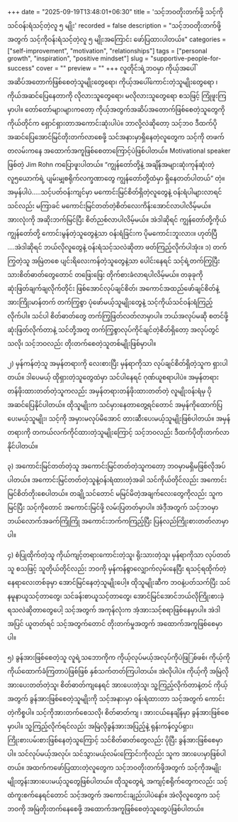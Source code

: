 +++
date = "2025-09-19T13:48:01+06:30"
title = 'သင့်ဘဝတိုးတက်ဖို့ သင့်ကိုသင်ဝန်းရံသင့်တဲ့လူ ၅ မျိုး'
recorded = false
description = "သင့်ဘဝတိုးတက်ဖို့အတွက် သင့်ကိုဝန်းရံသင့်တဲ့လူ ၅ မျိုးအကြောင်း ဖော်ပြထားပါတယ်။"
categories = ["self-improvement", "motivation", "relationships"]
tags = ["personal growth", "inspiration", "positive mindset"]
slug = "supportive-people-for-success"
cover = ""
preview = ""
+++
လူတိုင်းရဲ့ဘဝမှာ ကိုယ့်အပေါ် အဆိပ်အတောက်ဖြစ်စေတဲ့သူမျိုးတွေရော၊ ကိုယ့်အပေါ်ကောင်းတဲ့သူမျိုးတွေရော ၊ ကိုယ်အဆင်ပြေနေတာကို လိုလားသူတွေရော၊ မလိုလားသူတွေရော စသဖြင့် ကြုံဖူးကြမှာပါ။ တော်တော်များများကတော့ ကိုယ့်အတွက်အဆိပ်အတောက်ဖြစ်စေတဲ့သူတွေကို ကိုယ်တိုင်က ရှောင်ရှားတာအကောင်းဆုံးပါပဲ။ ဘာလို့လဲဆိုတော့ သင့်ဘ၀ ဒီထက်ပိုအဆင်ပြေအောင်မြင်တိုးတက်လာစေဖို့ သင်အနားမှာရှိနေတဲ့လူတွေက သင့်ကို တဖက်တလမ်းကနေ အထောက်အကူဖြစ်စေတာကြောင့်ပဲဖြစ်ပါတယ်။ Motivational speaker ဖြစ်တဲ့ Jim Rohn ကပြောဖူးပါတယ်။ “ကျွန်တော်တို့နဲ့ အချိန်အများဆုံးကုန်ဆုံးတဲ့လူ၅ယောက်ရဲ့ ပျမ်းမျှစရိုက်လက္ခဏာတွေ ကျွန်တော်တို့ထံမှာ ရှိနေတတ်ပါတယ်” တဲ့။ အမှန်ပါပဲ…..သင့်ပတ်ဝန်းကျင်မှာ မကောင်းမြင်စိတ်ရှိတဲ့လူတွေနဲ့ ဝန်းရံပါများလာရင် သင်လည်း မကြာခင် မကောင်းမြင်တတ်တဲ့စိတ်လေးကိန်းအောင်လာပါလိမ့်မယ်။ အားလုံးကို အဆိုးဘက်မြင်ပြီး စိတ်ညစ်လာပါလိမ့်မယ်။ အဲဒါဆိုရင် ကျွန်တော်တို့ကိုယ် ကျွန်တော်တို့ ကောင်းမွန်တဲ့သူတွေနဲ့သာ ဝန်းရံခြင်းက ပိုမကောင်းဘူးလား။ ဟုတ်ပြီ ….အဲဒါဆိုရင် ဘယ်လိုလူတွေနဲ့ ဝန်းရံသင့်သလဲဆိုတာ ဖတ်ကြည့်လိုက်ပါအုံး။
၁) တက်ကြွတဲ့သူ
အမြဲတစေ ပျင်းရိလေးကန်တဲ့သူတွေနဲ့သာ ပေါင်းနေရင် သင့်ရဲ့တက်ကြွပြီးသားစိတ်ဓာတ်တွေတောင် တဖြေးဖြေး တိုက်စားခံလာရပါလိမ့်မယ်။ တခုခုကို ဆုံးဖြတ်ချက်ချလိုက်တိုင်း ဖြစ်အောင်လုပ်ချင်စိတ်၊ အကောင်အထည်ဖော်ချင်စိတ်နဲ့ အားကြိုးမာန်တက် တက်ကြွစွာ ပုံဖော်မယ့်သူမျိုးတွေနဲ့ သင့်ကိုယ်သင်ဝန်းရံကြည့်လိုက်ပါ။ သင်ပါ စိတ်ဓာတ်တွေ တက်ကြွဖြတ်လတ်လာမှာပါ။ ဘယ်အလုပ်မဆို စတင်ဖို့ဆုံးဖြတ်လိုက်တာနဲ့ သင်တို့အတူ တက်ကြွစွာလုပ်ကိုင်ချင်တဲ့စိတ်ရှိတော့ အလုပ်တွင်သလို၊ သင့်ဘဝလည်း တိုးတက်စေတဲ့သူတစ်မျိုးဖြစ်မှာပါ။

၂) မှန်ကန်တဲ့သူ
အမှန်တရားကို လေးစားပြီး မှန်ရာကိုသာ လုပ်ချင်စိတ်ရှိတဲ့သူက ရှားပါတယ်။ ဒါပေမယ့် ထိုရှားတဲ့သူတွေထဲမှာ သင်ပါနေရင် ဂုဏ်ယူစရာပါပဲ။ အမှန်တရားတန်ဖိုးထားတတ်တဲ့သူကလည်း အမှန်တရားတန်ဖိုးထားတတ်တဲ့ လူမျိုးဝန်းရံမှ ပိုအဆင်ပြေနိုင်ပါတယ်။ ထိုသူမျိုးက သင်မှားနေတာတွေ့ရင်တောင် အမှန်ကိုထောက်ပြပေးမယ့်သူမျိုး၊ သင့်ကို အမှားမလုပ်မိအောင် တားဆီးပေးမယ့်သူမျိုးဖြစ်ပါတယ်။ အမှန်တရားကို တကယ်လက်ကိုင်ထားတဲ့သူမျိုးကြောင့် သင့်ဘဝလည်း ဒီထက်ပိုတိုးတက်လာနိုင်ပါတယ်။

၃) အကောင်းမြင်တတ်တဲ့သူ
အကောင်းမြင်တတ်တဲ့သူကတော့ ဘဝမှာမရှိမဖြစ်လိုအပ်ပါတယ်။ အကောင်းမြင်တတ်တဲ့သူနဲ့ဝန်းရံထားတဲ့အခါ သင်ကိုယ်တိုင်လည်း အကောင်းမြင်စိတ်တိုးစေပါတယ်။ တချို့သင်တောင် မမြင်မိတဲ့အချက်လေးတွေကိုလည်း သူက မြင်ပြီး သင့်ကိုတောင် အကောင်းမြင်ဖို့ လမ်းပြတတ်မှာပါ။ အဲဒီ့အတွက် သင့်ဘဝမှာ ဘယ်လောက်အခက်ကြုံကြုံ အကောင်းဘက်ကကြည့်ပြီး ပြန်လည်ကြိုးစားတတ်လာမှာပါ။

၄) စံပြုထိုက်တဲ့သူ
ကိုယ်ကျင့်တရားကောင်းတဲ့သူ၊ ရိုးသားတဲ့သူ၊ မှန်ရာကိုသာ လုပ်တတ်သူ စသဖြင့် သူတိုယ်တိုင်လည်း ဘဝကို မှန်ကန်စွာလျှောက်လှမ်းနေပြီး ရသင့်ရထိုက်တဲ့နေရာလေးတစ်ခုမှာ အောင်မြင်နေတဲ့သူမျိုးပေါ့။ ထိုသူမျိုးဆီက ဘဝနဲ့ပတ်သက်ပြီး သင်နမူနာယူသင့်တာတွေ၊ သင်ခန်းစာယူသင့်တာတွေ၊ အောင်မြင်အောင်ဘယ်လိုကြိုးစားခဲ့ရသလဲဆိုတာတွေပေါ့ သင့်အတွက် အကုန်လုံးက အံ့အားသင့်စရာဖြစ်နေမှာပါ။ အဲဒါအပြင် ယူတတ်ရင် သင့်အတွက်တောင် တိုးတက်မှုအတွက် အထောက်အကူဖြစ်စေမှာပါ။

၅) ခွန်အားဖြစ်စေတဲ့သူ
လူရဲ့သဘောကိုက ကိုယ့်လုပ်မယ့်အလုပ်ကိုပဲဖြြစ်ဖစ်၊ ကိုယ့်ကိုကိုယ်ထောက်ခံကြတာပဲဖြစ်ဖြစ် နှစ်သက်တတ်ကြပါတယ်။ အဲလိုပါပဲ။ ကိုယ့်ကို အမြဲလို အားပေးတတ်တဲ့သူ၊ စိတ်ဓာတ်ကျနေရင် အားပေးတဲ့သူ၊ သူ့ကြည့်လိုက်တာနဲ့တင် ကိုယ့်အတွက် ခွန်အားဖြစ်စေတဲ့သူမျိုးကို သင့်အနားမှာ ဝန်းရံထားတာ သင့်အတွက် ကောင်းတဲ့ကိစ္စပါ။ သင့်ကိုအားတက်စေသလို၊ စိတ်ဓာတ်ကျ ၊ အားငယ်နေချိန်မှာ ခွန်အားဖြစ်စေမှာပါ။ သူ့ကြည့်လိုက်ရင်လည်း အမြဲလိုခွန်အားအပြည့်နဲ့ ရုန်းကန်လှုပ်ရှား၊ ကြိုးစားပမ်းစားဖြစ်နေတဲ့သူကြောင့် သင်စိတ်ဓာတ်တွေလည်း ပိုပြီး ခွန်အားဖြစ်စေမှာပါ။ သင်လုပ်မယ့်အလုပ်၊ သင်သွားမယ့်လမ်းကြောင်းကိုလည်း သူက အားပေးမှာဖြစ်ပါတယ်။
အထက်ကဖော်ပြထားတဲ့လူတွေက သင့်ဘဝတိုးတက်ဖို့အတွက် သင့်ကိုအမျိုးမျိုးတွန်းအားပေးမယ့်သူတွေဖြစ်ပါတယ်။ ထိုသူတွေရဲ့ အကျင့်စရိုက်တွေကလည်း သင့်ထံကူးစက်နေရင်တောင် သင့်အတွက် အကောင်းချည်းပါပဲနော်။ အဲလိုလူတွေက သင့်ဘဝကို အမြဲတိုးတက်နေစေဖို့ အထောက်အကူဖြစ်စေတဲ့သူတွေပဲဖြစ်ပါတယ်။ 